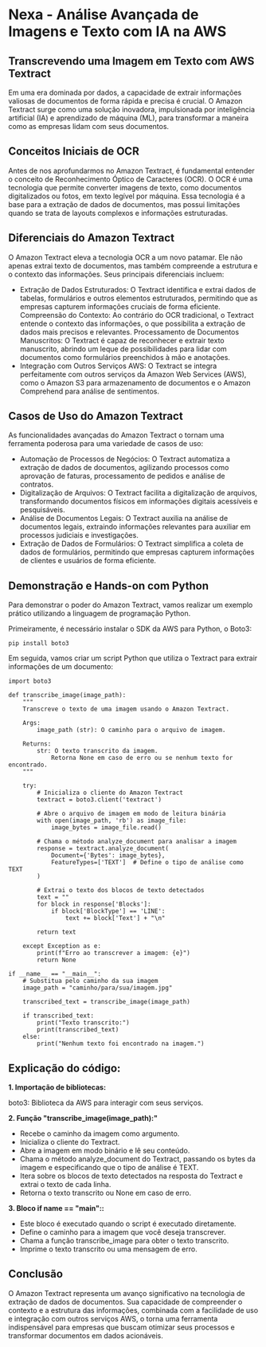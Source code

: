 # Nexa - Análise Avançada de Imagens e Texto com IA na AWS

## Transcrevendo uma Imagem em Texto com AWS Textract

Em uma era dominada por dados, a capacidade de extrair informações valiosas de documentos de forma rápida e precisa é crucial. O Amazon Textract surge como uma solução inovadora, impulsionada por inteligência artificial (IA) e aprendizado de máquina (ML), para transformar a maneira como as empresas lidam com seus documentos.

## Conceitos Iniciais de OCR
Antes de nos aprofundarmos no Amazon Textract, é fundamental entender o conceito de Reconhecimento Óptico de Caracteres (OCR). O OCR é uma tecnologia que permite converter imagens de texto, como documentos digitalizados ou fotos, em texto legível por máquina. Essa tecnologia é a base para a extração de dados de documentos, mas possui limitações quando se trata de layouts complexos e informações estruturadas.

## Diferenciais do Amazon Textract
O Amazon Textract eleva a tecnologia OCR a um novo patamar. Ele não apenas extrai texto de documentos, mas também compreende a estrutura e o contexto das informações. Seus principais diferenciais incluem:

* Extração de Dados Estruturados:
  O Textract identifica e extrai dados de tabelas, formulários e outros elementos estruturados, permitindo que as empresas capturem informações cruciais de forma eficiente.
  Compreensão do Contexto: Ao contrário do OCR tradicional, o Textract entende o contexto das informações, o que possibilita a extração de dados mais precisos e relevantes.
  Processamento de Documentos Manuscritos: O Textract é capaz de reconhecer e extrair texto manuscrito, abrindo um leque de possibilidades para lidar com documentos como formulários preenchidos à 
  mão e anotações.
* Integração com Outros Serviços AWS: O Textract se integra perfeitamente com outros serviços da Amazon Web Services (AWS), como o Amazon S3 para armazenamento de documentos e o Amazon Comprehend 
  para análise de sentimentos.
## Casos de Uso do Amazon Textract
As funcionalidades avançadas do Amazon Textract o tornam uma ferramenta poderosa para uma variedade de casos de uso:

* Automação de Processos de Negócios:
  O Textract automatiza a extração de dados de documentos, agilizando processos como aprovação de faturas, processamento de pedidos e análise de contratos.
* Digitalização de Arquivos:
  O Textract facilita a digitalização de arquivos, transformando documentos físicos em informações digitais acessíveis e pesquisáveis.
* Análise de Documentos Legais:
  O Textract auxilia na análise de documentos legais, extraindo informações relevantes para auxiliar em processos judiciais e investigações.
* Extração de Dados de Formulários:
  O Textract simplifica a coleta de dados de formulários, permitindo que empresas capturem informações de clientes e usuários de forma eficiente.
## Demonstração e Hands-on com Python
Para demonstrar o poder do Amazon Textract, vamos realizar um exemplo prático utilizando a linguagem de programação Python.

Primeiramente, é necessário instalar o SDK da AWS para Python, o Boto3:

```
pip install boto3
```
Em seguida, vamos criar um script Python que utiliza o Textract para extrair informações de um documento:
```
import boto3

def transcribe_image(image_path):
    """
    Transcreve o texto de uma imagem usando o Amazon Textract.

    Args:
        image_path (str): O caminho para o arquivo de imagem.

    Returns:
        str: O texto transcrito da imagem.
            Retorna None em caso de erro ou se nenhum texto for encontrado.
    """

    try:
        # Inicializa o cliente do Amazon Textract
        textract = boto3.client('textract')

        # Abre o arquivo de imagem em modo de leitura binária
        with open(image_path, 'rb') as image_file:
            image_bytes = image_file.read()

        # Chama o método analyze_document para analisar a imagem
        response = textract.analyze_document(
            Document={'Bytes': image_bytes},
            FeatureTypes=['TEXT']  # Define o tipo de análise como TEXT
        )

        # Extrai o texto dos blocos de texto detectados
        text = ""
        for block in response['Blocks']:
            if block['BlockType'] == 'LINE':
                text += block['Text'] + "\n"

        return text

    except Exception as e:
        print(f"Erro ao transcrever a imagem: {e}")
        return None

if __name__ == "__main__":
    # Substitua pelo caminho da sua imagem
    image_path = "caminho/para/sua/imagem.jpg"  

    transcribed_text = transcribe_image(image_path)

    if transcribed_text:
        print("Texto transcrito:")
        print(transcribed_text)
    else:
        print("Nenhum texto foi encontrado na imagem.")
```
## Explicação do código:

**1. Importação de bibliotecas:**

boto3: Biblioteca da AWS para interagir com seus serviços.

**2. Função "transcribe_image(image_path):"**
* Recebe o caminho da imagem como argumento.
* Inicializa o cliente do Textract.
* Abre a imagem em modo binário e lê seu conteúdo.
* Chama o método analyze_document do Textract, passando os bytes da imagem e especificando que o tipo de análise é TEXT.
* Itera sobre os blocos de texto detectados na resposta do Textract e extrai o texto de cada linha.
* Retorna o texto transcrito ou None em caso de erro.
  
**3. Bloco if __name__ == "__main__"::**

* Este bloco é executado quando o script é executado diretamente.
* Define o caminho para a imagem que você deseja transcrever.
* Chama a função transcribe_image para obter o texto transcrito.
* Imprime o texto transcrito ou uma mensagem de erro.
## Conclusão
O Amazon Textract representa um avanço significativo na tecnologia de extração de dados de documentos. Sua capacidade de compreender o contexto e a estrutura das informações, combinada com a facilidade de uso e integração com outros serviços AWS, o torna uma ferramenta indispensável para empresas que buscam otimizar seus processos e transformar documentos em dados acionáveis.
